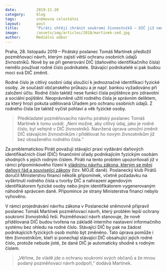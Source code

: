 ```yaml
---
date:         2019-11-28
category:     blog
tags:         sněmovna celostátní 
layout:       post
title:        "Piráti chtějí chránit soukromí živnostníků – DIČ již nemá obsahovat rodné číslo"
image:        /assets/img/articles/2018/martinek-zed.jpg
author:       Mediální odbor
---
```



 

Praha, 28. listopadu 2019 – Pirátský poslanec Tomáš Martínek předložil pozměňovací návrh, kterým zajistí větší ochranu osobních údajů živnostníků. Nově by se při generování DIČ (daňového identifikačního čísla) nemělo používat rodné číslo podnikatele. Stávající podnikatelé si pak budou moci svá DIČ změnit.

Rodné číslo je citlivý osobní údaj sloužící k jednoznačné identifikaci fyzické osoby. Je součástí občanského průkazu a je např. bankou vyžadováno při založení účtu. Rodné číslo taktéž nese funkci čísla pojištěnce pro zdravotní a sociální pojištění. Neoprávněné užití rodného čísla je správním deliktem, za který hrozí pokuta udělovaná Úřadem pro ochranu osobních údajů. Z rodného čísla lze taktéž vyčíst pohlaví a věk fyzické osoby. 

> Předkladatel pozměňovacího návrhu pirátský poslanec Tomáš Martínek k tomu uvádí: „Není možné, aby citlivý údaj, jako je rodné číslo, byl veřejně v DIČ živnostníků. Navržená úprava umožní změnit DIČ stávajícím živnostníkům i přidělovat ho novým živnostníkům již bez obsaženého rodného čísla.“

Za problematickou Piráti považují stávající praxi vydávání daňových identifikačních čísel (DIČ) finančními úřady podnikajícím fyzickým osobám shodných s jejich rodným číslem. Piráti na tento problém upozorňovali již v rámci připomínkového řízení k [vládnímu návrhu zákona, kterým se mění daňový řád a související zákony](https://www.psp.cz/sqw/historie.sqw?o=8&t=580) (tzv. MOJE daně). Poslanecký klub Pirátů doručil Ministerstvu financí několik připomínek, včetně požadavku na vyškrtnutí rodného čísla u tvorby DIČ a nahrazení agendovým identifikátorem fyzické osoby nebo jiným identifikátorem vygenerovaným náhodně správcem daně. Připomínce ze strany Ministerstva financí nebylo vyhověno.

V rámci projednávání návrhu zákona v Poslanecké sněmovně připravil poslanec Tomáš Martínek pozměňovací návrh, který problém lepší ochrany soukromí živnostníků řeší. Pozměňovací návrh stanovuje, že nově přidělovaná DIČ budou tvořena na základě interního nastavení informačního systému bez ohledu na rodné číslo. Stávající DIČ by pak na žádost podnikajících fyzických osob mohlo být změněno. Tato úprava pomůže i těm živnostníkům, kteří si ponechají stávající DIČ obsahující jejich rodné číslo, protože nebude jisté, že dané DIČ je automaticky shodné s rodným číslem. 

> „Věříme, že vládě jde o ochranu soukromí svých občanů a že mnou podaný pozměňovací návrh podpoří,“ dodává Martínek.  
